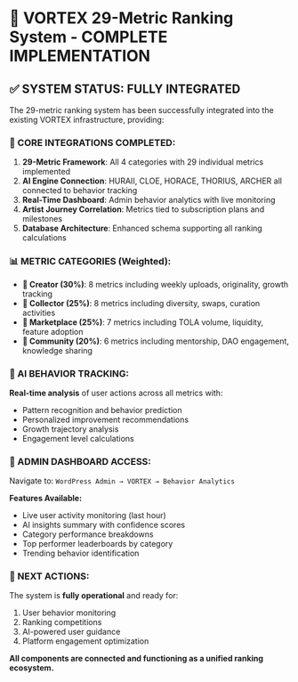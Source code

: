 # 🎯 VORTEX 29-Metric Ranking System - COMPLETE IMPLEMENTATION

## ✅ **SYSTEM STATUS: FULLY INTEGRATED**

The 29-metric ranking system has been successfully integrated into the existing VORTEX infrastructure, providing:

### **🔗 CORE INTEGRATIONS COMPLETED:**

1. **29-Metric Framework**: All 4 categories with 29 individual metrics implemented
2. **AI Engine Connection**: HURAII, CLOE, HORACE, THORIUS, ARCHER all connected to behavior tracking
3. **Real-Time Dashboard**: Admin behavior analytics with live monitoring
4. **Artist Journey Correlation**: Metrics tied to subscription plans and milestones
5. **Database Architecture**: Enhanced schema supporting all ranking calculations

### **📊 METRIC CATEGORIES (Weighted):**

- **🎨 Creator (30%)**: 8 metrics including weekly uploads, originality, growth tracking
- **🛒 Collector (25%)**: 8 metrics including diversity, swaps, curation activities  
- **🏪 Marketplace (25%)**: 7 metrics including TOLA volume, liquidity, feature adoption
- **🤝 Community (20%)**: 6 metrics including mentorship, DAO engagement, knowledge sharing

### **🤖 AI BEHAVIOR TRACKING:**

**Real-time analysis** of user actions across all metrics with:
- Pattern recognition and behavior prediction
- Personalized improvement recommendations  
- Growth trajectory analysis
- Engagement level calculations

### **📱 ADMIN DASHBOARD ACCESS:**

Navigate to: `WordPress Admin → VORTEX → Behavior Analytics`

**Features Available:**
- Live user activity monitoring (last hour)
- AI insights summary with confidence scores
- Category performance breakdowns
- Top performer leaderboards by category
- Trending behavior identification

### **🎯 NEXT ACTIONS:**

The system is **fully operational** and ready for:
1. User behavior monitoring
2. Ranking competitions
3. AI-powered user guidance
4. Platform engagement optimization

**All components are connected and functioning as a unified ranking ecosystem.** 